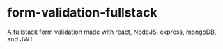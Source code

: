 # form-validation-fullstack
 A fullstack form validation made with react, NodeJS, express, mongoDB, and JWT
